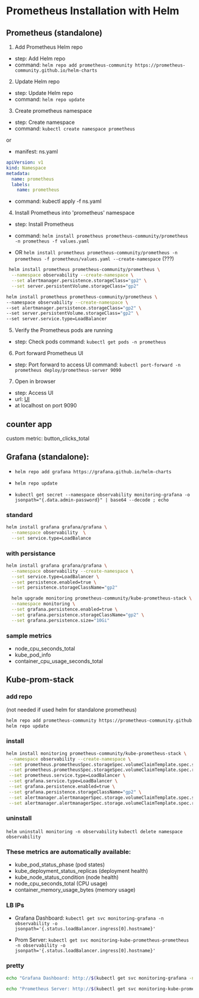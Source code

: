 
# Prometheus Installation with Helm 

## Prometheus (standalone)

1) Add Prometheus Helm repo 
- step: Add Helm repo
- command: ```helm repo add prometheus-community https://prometheus-community.github.io/helm-charts```

2) Update Helm repo 
- step: Update Helm repo
 - command: ```helm repo update``` 

3) Create prometheus namespace 
- step: Create namespace
- command: ```kubectl create namespace prometheus``` 

or 

- manifest: ns.yaml 
```yaml
apiVersion: v1
kind: Namespace
metadata:
  name: prometheus
  labels:
    name: prometheus
```

- command: kubectl apply -f ns.yaml

4) Install Prometheus into 'prometheus' namespace 
- step: Install Prometheus
 - command: ```helm install prometheus prometheus-community/prometheus -n prometheus -f values.yaml```

 - OR ```helm install prometheus prometheus-community/prometheus -n prometheus -f prometheus/values.yaml --create-namespace``` (???)


```bash
 helm install prometheus prometheus-community/prometheus \
  --namespace observability --create-namespace \
  --set alertmanager.persistence.storageClass="gp2" \
  --set server.persistentVolume.storageClass="gp2"
  ```

  ```bash
  helm install prometheus prometheus-community/prometheus \
  --namespace observability --create-namespace \
  --set alertmanager.persistence.storageClass="gp2" \
  --set server.persistentVolume.storageClass="gp2" \
  --set server.service.type=LoadBalancer
  ```

5) Verify the Prometheus pods are running 
- step: Check pods
  command: ```kubectl get pods -n prometheus``` 

6) Port forward Prometheus UI 
- step: Port forward to access UI
  command: ```kubectl port-forward -n prometheus deploy/prometheus-server 9090``` 

7) Open in browser 
- step: Access UI
- url: [UI](http://localhost:9090)
- at localhost on port 9090


## counter app
custom metric: button_clicks_total


## Grafana (standalone):

- ```helm repo add grafana https://grafana.github.io/helm-charts```
- ```helm repo update```

- ```kubectl get secret --namespace observability monitoring-grafana -o jsonpath="{.data.admin-password}" | base64 --decode ; echo```

### standard
```bash
helm install grafana grafana/grafana \
  --namespace observability  \
  --set service.type=LoadBalance
  ```

### with persistance 
```bash
helm install grafana grafana/grafana \
  --namespace observability --create-namespace \
  --set service.type=LoadBalancer \
  --set persistence.enabled=true \
  --set persistence.storageClassName="gp2"
  ```

```bash
  helm upgrade monitoring prometheus-community/kube-prometheus-stack \
  --namespace monitoring \
  --set grafana.persistence.enabled=true \
  --set grafana.persistence.storageClassName="gp2" \
  --set grafana.persistence.size="10Gi"
  ```

### sample metrics
 - node_cpu_seconds_total
 - kube_pod_info
 - container_cpu_usage_seconds_total


 ## Kube-prom-stack

 ### add repo
 (not needed if used helm for standalone prometheus)
```bash
helm repo add prometheus-community https://prometheus-community.github.io/helm-charts
helm repo update
```

### install
```bash
helm install monitoring prometheus-community/kube-prometheus-stack \
 --namespace observability --create-namespace \
 --set prometheus.prometheusSpec.storageSpec.volumeClaimTemplate.spec.storageClassName="gp2" \
 --set prometheus.prometheusSpec.storageSpec.volumeClaimTemplate.spec.resources.requests.storage="50Gi" \
 --set prometheus.service.type=LoadBalancer \
 --set grafana.service.type=LoadBalancer \
 --set grafana.persistence.enabled=true \
 --set grafana.persistence.storageClassName="gp2" \
 --set alertmanager.alertmanagerSpec.storage.volumeClaimTemplate.spec.storageClassName="gp2" \
 --set alertmanager.alertmanagerSpec.storage.volumeClaimTemplate.spec.resources.requests.storage="10Gi"
 ```

### uninstall
```helm uninstall monitoring -n observability```
```kubectl delete namespace observability```

### These metrics are automatically available:
- kube_pod_status_phase (pod states)
- kube_deployment_status_replicas (deployment health)
- kube_node_status_condition (node health)
- node_cpu_seconds_total (CPU usage)
- container_memory_usage_bytes (memory usage)

### LB IPs
- Grafana Dashboard: ```kubectl get svc monitoring-grafana -n observability -o jsonpath='{.status.loadBalancer.ingress[0].hostname}'```

- Prom Server: ```kubectl get svc monitoring-kube-prometheus-prometheus -n observability -o jsonpath='{.status.loadBalancer.ingress[0].hostname}'```

### pretty

```bash
echo "Grafana Dashboard: http://$(kubectl get svc monitoring-grafana -n observability -o jsonpath='{.status.loadBalancer.ingress[0].hostname}'):80"
```

```bash
echo "Prometheus Server: http://$(kubectl get svc monitoring-kube-prometheus-prometheus -n observability -o jsonpath='{.status.loadBalancer.ingress[0].hostname}'):9090"
```